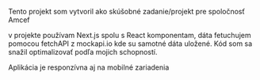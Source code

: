 Tento projekt som vytvoril ako skúšobné zadanie/projekt pre spoločnosť Amcef

v projekte používam Next.js spolu s React komponentam, dáta fetuchujem pomocou fetchAPI z mockapi.io kde su samotné dáta uložené. Kód som sa snažil optimalizovať podľa mojich schopností.

Aplikácia je responzívna aj na mobilné zariadenia
